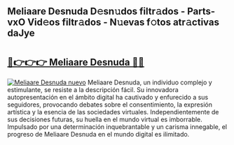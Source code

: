## Meliaare Desnuda D𝚎sn𝚞dos filtr𝚊dos - Parts-vxO Vid𝚎os filtr𝚊dos - N𝚞evas f𝚘tos atr𝚊ctivas daJye

# <h2><a href="http://mb04d0.tromn.icu/?c=Meliaare+Desnuda">🔗👉👉👉 Meliaare Desnuda 🔗🔗</a></h2>

[![Meliaare Desnuda nuevo](https://i.imgur.com/pEAQMta.gif)](http://mb04d0.tromn.icu/?c=Meliaare+Desnuda)
Meliaare Desnuda, un individuo complejo y estimulante, se resiste a la descripción fácil. Su innovadora autopresentación en el ámbito digital ha cautivado y enfurecido a sus seguidores, provocando debates sobre el consentimiento, la expresión artística y la esencia de las sociedades virtuales. Independientemente de sus decisiones futuras, su huella en el mundo virtual es imborrable. Impulsado por una determinación inquebrantable y un carisma innegable, el progreso de Meliaare Desnuda en el mundo digital es ilimitado.
